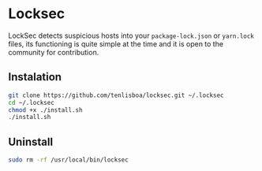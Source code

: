 # Locksec

LockSec detects suspicious hosts into your `package-lock.json` or `yarn.lock` files, its functioning is quite simple at the time and it is open to the community for contribution.

## Instalation

```bash
git clone https://github.com/tenlisboa/locksec.git ~/.locksec
cd ~/.locksec
chmod +x ./install.sh
./install.sh
```

## Uninstall
```bash
sudo rm -rf /usr/local/bin/locksec
```